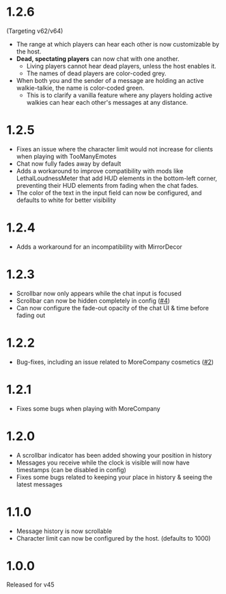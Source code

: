 # 1.2.6
(Targeting v62/v64)
- The range at which players can hear each other is now customizable by the host.
- **Dead, spectating players** can now chat with one another.
	- Living players cannot hear dead players, unless the host enables it.
	- The names of dead players are color-coded grey.
- When both you and the sender of a message are holding an active walkie-talkie, the name is color-coded green.
	- This is to clarify a vanilla feature where any players holding active walkies can hear each other's messages at any distance.

# 1.2.5
- Fixes an issue where the character limit would not increase for clients when playing with TooManyEmotes
- Chat now fully fades away by default
- Adds a workaround to improve compatibility with mods like LethalLoudnessMeter that add HUD elements in the bottom-left corner,
  preventing their HUD elements from fading when the chat fades.
- The color of the text in the input field can now be configured, and defaults to white for better visibility

# 1.2.4
- Adds a workaround for an incompatibility with MirrorDecor

# 1.2.3
- Scrollbar now only appears while the chat input is focused
- Scrollbar can now be hidden completely in config ([#4](https://github.com/taffyko/LCNiceChat/issues/4))
- Can now configure the fade-out opacity of the chat UI & time before fading out

# 1.2.2
- Bug-fixes, including an issue related to MoreCompany cosmetics ([#2](https://github.com/taffyko/LCNiceChat/issues/2))

# 1.2.1
- Fixes some bugs when playing with MoreCompany

# 1.2.0
- A scrollbar indicator has been added showing your position in history
- Messages you receive while the clock is visible will now have timestamps (can be disabled in config)
- Fixes some bugs related to keeping your place in history & seeing the latest messages

# 1.1.0
- Message history is now scrollable
- Character limit can now be configured by the host. (defaults to 1000)

# 1.0.0
Released for v45